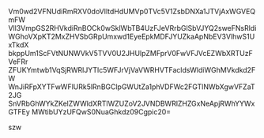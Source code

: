 Vm0wd2VFNUdiRmRXV0doVlltdHdUMVp0TVc5V1ZsbDNXa1JTVjAxWGVEQmFW
Vll3VmpGS2RHVkdiRnBOCk0wSklWbTB4UzFJeVRrbGlSbVJYQ2sweFNsRldi
WGhoVXpKT2MxZHVSbGRpUmxwd1EyeEpkMDFJYUZkaApNbEV3VlhwS1UxTkdX
bkppUm1ScFVtNUNWVkV5TVV0U2JHUlpZMFprV0FwVFJVcEZWbXRTUzFVeFRr
ZFUKYmtwb1VqSjRWRlJYTlc5WFJrVjVaVWRHVTFacldsWldiWGhMVkdkd2FW
WnJiRFpXYTFwWFlURk5lRnBGClpGWUtZa1phVDFWc2FGTlNWbXgwVFZaT2JG
SnVRbGhWYkZKelZWWldXRTlWZUZoV2JVNDBWRlZHZGxNeApjRWhYYWxGTFEy
MWtibUYzUFQwS0NuaGhkdz09Cgpic20=

szw